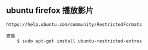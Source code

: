ubuntu firefox 播放影片
---
	https://help.ubuntu.com/community/RestrictedFormats

	安裝
		$ sudo apt-get install ubuntu-restricted-extras